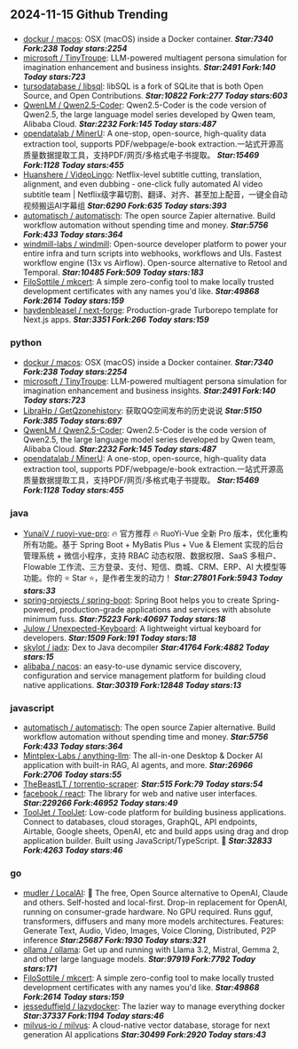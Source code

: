 ## 2024-11-15 Github Trending

### 
* [dockur / macos](https://github.com/dockur/macos): OSX (macOS) inside a Docker container. ***Star:7340 Fork:238 Today stars:2254***
* [microsoft / TinyTroupe](https://github.com/microsoft/TinyTroupe): LLM-powered multiagent persona simulation for imagination enhancement and business insights. ***Star:2491 Fork:140 Today stars:723***
* [tursodatabase / libsql](https://github.com/tursodatabase/libsql): libSQL is a fork of SQLite that is both Open Source, and Open Contributions. ***Star:10822 Fork:277 Today stars:603***
* [QwenLM / Qwen2.5-Coder](https://github.com/QwenLM/Qwen2.5-Coder): Qwen2.5-Coder is the code version of Qwen2.5, the large language model series developed by Qwen team, Alibaba Cloud. ***Star:2232 Fork:145 Today stars:487***
* [opendatalab / MinerU](https://github.com/opendatalab/MinerU): A one-stop, open-source, high-quality data extraction tool, supports PDF/webpage/e-book extraction.一站式开源高质量数据提取工具，支持PDF/网页/多格式电子书提取。 ***Star:15469 Fork:1128 Today stars:455***
* [Huanshere / VideoLingo](https://github.com/Huanshere/VideoLingo): Netflix-level subtitle cutting, translation, alignment, and even dubbing - one-click fully automated AI video subtitle team | Netflix级字幕切割、翻译、对齐、甚至加上配音，一键全自动视频搬运AI字幕组 ***Star:6290 Fork:635 Today stars:393***
* [automatisch / automatisch](https://github.com/automatisch/automatisch): The open source Zapier alternative. Build workflow automation without spending time and money. ***Star:5756 Fork:433 Today stars:364***
* [windmill-labs / windmill](https://github.com/windmill-labs/windmill): Open-source developer platform to power your entire infra and turn scripts into webhooks, workflows and UIs. Fastest workflow engine (13x vs Airflow). Open-source alternative to Retool and Temporal. ***Star:10485 Fork:509 Today stars:183***
* [FiloSottile / mkcert](https://github.com/FiloSottile/mkcert): A simple zero-config tool to make locally trusted development certificates with any names you'd like. ***Star:49868 Fork:2614 Today stars:159***
* [haydenbleasel / next-forge](https://github.com/haydenbleasel/next-forge): Production-grade Turborepo template for Next.js apps. ***Star:3351 Fork:266 Today stars:159***

### python
* [dockur / macos](https://github.com/dockur/macos): OSX (macOS) inside a Docker container. ***Star:7340 Fork:238 Today stars:2254***
* [microsoft / TinyTroupe](https://github.com/microsoft/TinyTroupe): LLM-powered multiagent persona simulation for imagination enhancement and business insights. ***Star:2491 Fork:140 Today stars:723***
* [LibraHp / GetQzonehistory](https://github.com/LibraHp/GetQzonehistory): 获取QQ空间发布的历史说说 ***Star:5150 Fork:385 Today stars:697***
* [QwenLM / Qwen2.5-Coder](https://github.com/QwenLM/Qwen2.5-Coder): Qwen2.5-Coder is the code version of Qwen2.5, the large language model series developed by Qwen team, Alibaba Cloud. ***Star:2232 Fork:145 Today stars:487***
* [opendatalab / MinerU](https://github.com/opendatalab/MinerU): A one-stop, open-source, high-quality data extraction tool, supports PDF/webpage/e-book extraction.一站式开源高质量数据提取工具，支持PDF/网页/多格式电子书提取。 ***Star:15469 Fork:1128 Today stars:455***

### java
* [YunaiV / ruoyi-vue-pro](https://github.com/YunaiV/ruoyi-vue-pro): 🔥 官方推荐 🔥 RuoYi-Vue 全新 Pro 版本，优化重构所有功能。基于 Spring Boot + MyBatis Plus + Vue & Element 实现的后台管理系统 + 微信小程序，支持 RBAC 动态权限、数据权限、SaaS 多租户、Flowable 工作流、三方登录、支付、短信、商城、CRM、ERP、AI 大模型等功能。你的 ⭐️ Star ⭐️，是作者生发的动力！ ***Star:27801 Fork:5943 Today stars:33***
* [spring-projects / spring-boot](https://github.com/spring-projects/spring-boot): Spring Boot helps you to create Spring-powered, production-grade applications and services with absolute minimum fuss. ***Star:75223 Fork:40697 Today stars:18***
* [Julow / Unexpected-Keyboard](https://github.com/Julow/Unexpected-Keyboard): A lightweight virtual keyboard for developers. ***Star:1509 Fork:191 Today stars:18***
* [skylot / jadx](https://github.com/skylot/jadx): Dex to Java decompiler ***Star:41764 Fork:4882 Today stars:15***
* [alibaba / nacos](https://github.com/alibaba/nacos): an easy-to-use dynamic service discovery, configuration and service management platform for building cloud native applications. ***Star:30319 Fork:12848 Today stars:13***

### javascript
* [automatisch / automatisch](https://github.com/automatisch/automatisch): The open source Zapier alternative. Build workflow automation without spending time and money. ***Star:5756 Fork:433 Today stars:364***
* [Mintplex-Labs / anything-llm](https://github.com/Mintplex-Labs/anything-llm): The all-in-one Desktop & Docker AI application with built-in RAG, AI agents, and more. ***Star:26966 Fork:2706 Today stars:55***
* [TheBeastLT / torrentio-scraper](https://github.com/TheBeastLT/torrentio-scraper):  ***Star:515 Fork:79 Today stars:54***
* [facebook / react](https://github.com/facebook/react): The library for web and native user interfaces. ***Star:229266 Fork:46952 Today stars:49***
* [ToolJet / ToolJet](https://github.com/ToolJet/ToolJet): Low-code platform for building business applications. Connect to databases, cloud storages, GraphQL, API endpoints, Airtable, Google sheets, OpenAI, etc and build apps using drag and drop application builder. Built using JavaScript/TypeScript. 🚀 ***Star:32833 Fork:4263 Today stars:46***

### go
* [mudler / LocalAI](https://github.com/mudler/LocalAI): 🤖 The free, Open Source alternative to OpenAI, Claude and others. Self-hosted and local-first. Drop-in replacement for OpenAI, running on consumer-grade hardware. No GPU required. Runs gguf, transformers, diffusers and many more models architectures. Features: Generate Text, Audio, Video, Images, Voice Cloning, Distributed, P2P inference ***Star:25687 Fork:1930 Today stars:321***
* [ollama / ollama](https://github.com/ollama/ollama): Get up and running with Llama 3.2, Mistral, Gemma 2, and other large language models. ***Star:97919 Fork:7792 Today stars:171***
* [FiloSottile / mkcert](https://github.com/FiloSottile/mkcert): A simple zero-config tool to make locally trusted development certificates with any names you'd like. ***Star:49868 Fork:2614 Today stars:159***
* [jesseduffield / lazydocker](https://github.com/jesseduffield/lazydocker): The lazier way to manage everything docker ***Star:37337 Fork:1194 Today stars:46***
* [milvus-io / milvus](https://github.com/milvus-io/milvus): A cloud-native vector database, storage for next generation AI applications ***Star:30499 Fork:2920 Today stars:43***
